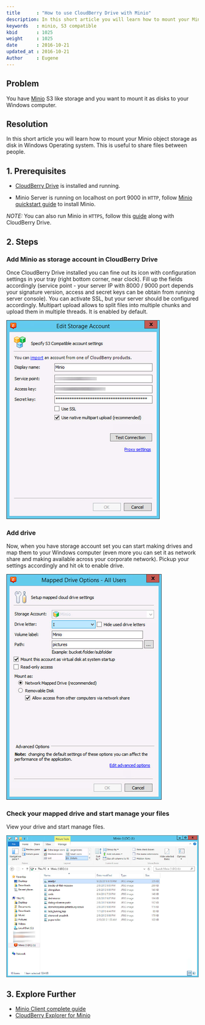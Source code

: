 ```yaml
---
title      : "How to use CloudBerry Drive with Minio"
description: In this short article you will learn how to mount your Minio object storage as disk in Windows Operating system. This is useful to share files between people.
keywords   : minio, S3 compatible
kbid       : 1025
weight     : 1025
date       : 2016-10-21
updated_at : 2016-10-21
Author     : Eugene
---
```

## Problem

You have [Minio](https://minio.io/) S3 like storage and you want to mount it as disks to your Windows computer.

## Resolution

In this short article you will learn how to mount your Minio object storage as disk in Windows Operating system. This is useful to share files between people.

## 1. Prerequisites

* [CloudBerry Drive](http://www.cloudberrylab.com/drive) is installed and running.

* Minio Server is running on localhost on port 9000 in ``HTTP``, follow [Minio quickstart guide](https://docs.minio.io/docs/minio-quickstart-guide) to install Minio.

_NOTE:_ You can also run Minio in ``HTTPS``, follow this [guide](https://docs.minio.io/docs/generate-let-s-encypt-certificate-using-concert-for-minio) along with CloudBerry Drive.

## 2. Steps

### Add Minio as storage account in CloudBerry Drive

Once CloudBerry Drive installed you can fine out its icon with configuration settings in your tray (right bottom corner, near clock). Fill up the fields accordingly (service point - your server IP with 8000 / 9000 port depends your signature version, access and secret keys can be obtain from running server console). You can activate SSL, but your server should be configured accordingly. Multipart upload allows to split files into multiple chunks and upload them in multiple threads. It is enabled by default.

  ![CloudBerry Drive for S3 compatible](/images/minio/cloudberry-drive-storage-minio-configuration.jpg)

### Add drive

Now, when you have storage account set you can start making drives and map them to your Windows computer (even more you can set it as network share and making available across your corporate network). Pickup your settings accordingly and hit ok to enable drive.

  ![CloudBerry Drive options for mapped drive](/images/minio/cloudberry-drive-mapped-drive-settings.jpg)


### Check your mapped drive and start manage your files

View your drive and start manage files.

  ![CloudBerry Drive for Minio, view content](/images/minio/cloudberry-drive-mapped-disk-show-content.jpg)

## 3. Explore Further

* [Minio Client complete guide](https://docs.minio.io/docs/minio-client-complete-guide)
* [CloudBerry Explorer for Minio](http://www.cloudberrylab.com/explorer)
